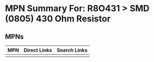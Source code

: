 



# MPN Summary For: R8O431 > SMD (0805) 430 Ohm Resistor

## MPNs
  

|MPN|Direct Links|Search Links|
| :--- | :--- | :--- |
||||
